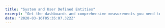 ```yaml
---
title: "System and User Defined Entities"
excerpt: "Get the dashboards and comprehensive measurements you need to improve your conversations with prospects and customers."
date: "2020-03-16T05:35:07.322Z"
---
```

